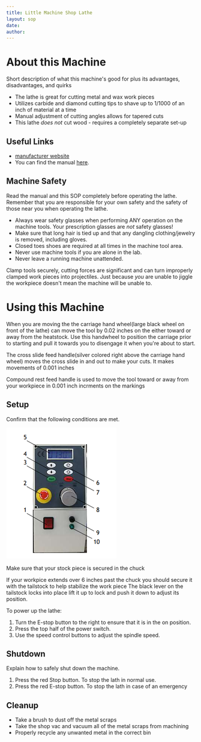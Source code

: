 ```yaml
---
title: Little Machine Shop Lathe
layout: sop
date:
author:
---
```


# About this Machine
Short description of what this machine's good for plus its advantages, disadvantages, and quirks
- The lathe is great for cutting metal and wax work pieces
- Utilizes carbide and diamond cutting tips to shave up to 1/1000 of an inch of material at a time
- Manual adjustment of cutting angles allows for tapered cuts 
- This lathe *does not* cut wood - requires a completely separate set-up


## Useful Links
- [manufacturer website](https://littlemachineshop.com/products/product_view.php?ProductID=3540)
- You can find the manual [here](https://littlemachineshop.com/images/gallery/ug/3540%20Bench%20Lathe%20Users%20Guide.pdf).

## Machine Safety
Read the manual and this SOP completely before operating the lathe.
Remember that you are responsible for your own safety and the safety of those near you when operating the lathe.

- Always wear safety glasses when performing ANY operation on the machine tools. Your prescription glasses are *not* safety glasses!
- Make sure that long hair is tied up and that any dangling clothing/jewelry is removed, including gloves. 
- Closed toes shoes are required at all times in the machine tool area. 
- Never use machine tools if you are alone in the lab.
- Never leave a running machine unattended.

Clamp tools securely, cutting forces are significant and can turn improperly clamped work pieces into projectiles.
Just because *you* are unable to jiggle the workpiece doesn't mean the machine will be unable to.

# Using this Machine
When you are moving the the carriage hand wheel(large black wheel on front of the lathe) can move the tool by 0.02 inches on the
either toward or away from the heatstock. Use this handwheel to position the carriage prior to starting and pull it towards you to
disengage it when you're about to start.

The cross slide feed handle(silver colored right above the carriage hand wheel) moves the cross slide in and out to make your cuts.
It makes movements of 0.001 inches 

Compound rest feed handle is used to move the tool toward or away from your workpiece in 0.001 inch incrments on the markings

## Setup
Confirm that the following conditions are met.


![lathe motor controls](img/lathe_motor_control.png)

Make sure that your stock piece is secured in the chuck 

If your workpice extends over 6 inches past the chuck you should secure it with the tailstock to help stabilize the work piece
The black lever on the tailstock locks into place lift it up to lock and push it down to adjust its position.

To power up the lathe:
  1. Turn the E-stop button to the right to ensure that it is in the on position.
  2. Press the top half of the power switch.
  3. Use the speed control buttons to adjust the spindle speed.

## Shutdown
Explain how to safely shut down the machine.
  1. Press the red Stop button. To stop the lath in normal use.
  2. Press the red E-stop button. To stop the lath in case of an emergency
  
## Cleanup
- Take a brush to dust off the metal scraps
- Take the shop vac and vacuum all of the metal scraps from machining
- Properly recycle any unwanted metal in the correct bin
